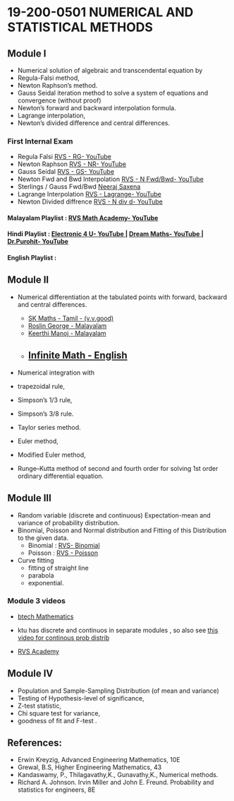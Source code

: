 
# 19-200-0501 NUMERICAL AND STATISTICAL METHODS

## Module I 
- Numerical solution of algebraic and transcendental equation by 
- Regula-Falsi method, 
- Newton Raphson’s method. 
- Gauss Seidal iteration method to solve a system of equations and convergence (without proof) 
- Newton’s forward and backward interpolation formula. 
- Lagrange interpolation, 
- Newton’s divided difference and central differences. 

### First Internal Exam 

- Regula Falsi [RVS - RG- YouTube ](https://www.youtube.com/watch?v=8_dgotSXe0Y&list=PL7lBkW4pLsILWOsM0YdnIBTtPXy8I3NhT&index=3&pp=iAQB)
- Newton Raphson [RVS - NR- YouTube ](https://www.youtube.com/watch?v=pey2dSIcZBo&list=PL7lBkW4pLsILWOsM0YdnIBTtPXy8I3NhT&index=1&pp=iAQB)
- Gauss Seidal [RVS - GS- YouTube ](https://www.youtube.com/watch?v=lKB9weekBHw&pp=ygUQZ2F1c3Mgc2VpZGFsIHJ2cw%3D%3D)
- Newton Fwd and Bwd Interpolation [RVS - N Fwd/Bwd- YouTube ](https://www.youtube.com/watch?v=dntRsdgd8w4&list=PL7lBkW4pLsILWOsM0YdnIBTtPXy8I3NhT&index=7&pp=iAQB)
- Sterlings / Gauss Fwd/Bwd [Neeraj Saxena](https://www.youtube.com/watch?v=_KV6ydIo2wE)
- Lagrange Interpolation [RVS - Lagrange- YouTube ](https://www.youtube.com/watch?v=gYGRCqKIx-U&list=PL7lBkW4pLsILWOsM0YdnIBTtPXy8I3NhT&index=5&pp=iAQB)
- Newton Divided diffrence [RVS - N div d- YouTube ](https://www.youtube.com/watch?v=ciSynKW0BkE&list=PL7lBkW4pLsILWOsM0YdnIBTtPXy8I3NhT&index=6&pp=iAQB)

#### Malayalam Playlist : [RVS Math Academy- YouTube ](https://www.youtube.com/playlist?list=PL7lBkW4pLsILWOsM0YdnIBTtPXy8I3NhT)
#### Hindi Playlist : [Electronic 4 U- YouTube ](https://www.youtube.com/playlist?list=PLe25ovnCxlLSAJ9lvR-PxiWfhTtcI3b4w)  | [Dream Maths- YouTube ](https://www.youtube.com/playlist?list=PLEHGYFbPuuMGfyIXGx8V-Xhi0HRSjT8Ak) | [Dr.Purohit- YouTube ](https://www.youtube.com/playlist?list=PLU6SqdYcYsfLrTna7UuaVfGZYkNo0cpVC)

#### English Playlist : 

## Module II 
- Numerical differentiation at the tabulated points with forward, backward and central differences. 
    - [SK Maths - Tamil - (v.v.good)](https://www.youtube.com/watch?v=S5zAWGSTCOE&list=PLA-HuD2_X05P1eK-5oa9tarbh9qaGXBE0)
    - [Roslin George - Malayalam](https://www.youtube.com/watch?v=sRphyn1qaSM)
    - [Keerthi Manoj - Malayalam](https://www.youtube.com/watch?v=8fnC_0muaDs)
    - [Infinite Math - English](https://www.youtube.com/watch?v=5zwxZ439nTA)
        - 

- Numerical integration with
-  trapezoidal rule,
- Simpson’s 1/3 rule, 
- Simpson’s 3/8 rule. 
- Taylor series method.
-  Euler method, 
- Modified Euler method, 
- Runge–Kutta method of second and fourth order for solving 1st order ordinary differential equation. 



## Module III 
- Random variable (discrete and continuous) Expectation-mean and variance of probability distribution. 
- Binomial, Poisson and Normal distribution and Fitting of this Distribution to the given data. 
    - Binomial : [RVS- Binomial](https://www.youtube.com/watch?v=inkv1ICbtas&list=PL7lBkW4pLsIJtj3bUsXXhoYeIaNguwuHY&index=10&pp=iAQB)
    - Poisson : [RVS - Poisson](https://www.youtube.com/watch?v=uZVwH6WWeHc&list=PL7lBkW4pLsIJtj3bUsXXhoYeIaNguwuHY&index=17&pp=iAQB)
- Curve fitting
    - fitting of straight line
    - parabola
    - exponential. 

### Module 3 videos 

- [btech Mathematics](https://www.youtube.com/playlist?list=PLZKuc5xrMu7dJH6DEYi7RbUM_280weV-k)
- ktu has discrete and continuos in separate modules , so also see [this video for continous prob distrib](https://www.youtube.com/watch?v=dPIe0ARk0Vw&list=PLZKuc5xrMu7cbaCkJhxDTbLo7M8xBNBOv)

- [RVS Academy](https://www.youtube.com/watch?v=7xjTfO5WB2Y&list=PL7lBkW4pLsIJtj3bUsXXhoYeIaNguwuHY)



## Module IV
- Population and Sample-Sampling Distribution (of mean and variance) 
- Testing of Hypothesis-level of significance, 
- Z-test statistic, 
- Chi square test for variance, 
- goodness of fit and F-test . 

## References: 
- Erwin Kreyzig, Advanced Engineering Mathematics, 10E 
- Grewal, B.S, Higher Engineering Mathematics, 43
- Kandaswamy, P., Thilagavathy,K., Gunavathy,K., Numerical methods. 
- Richard A. Johnson. Irvin Miller and John E. Freund. Probability and statistics for engineers, 8E
